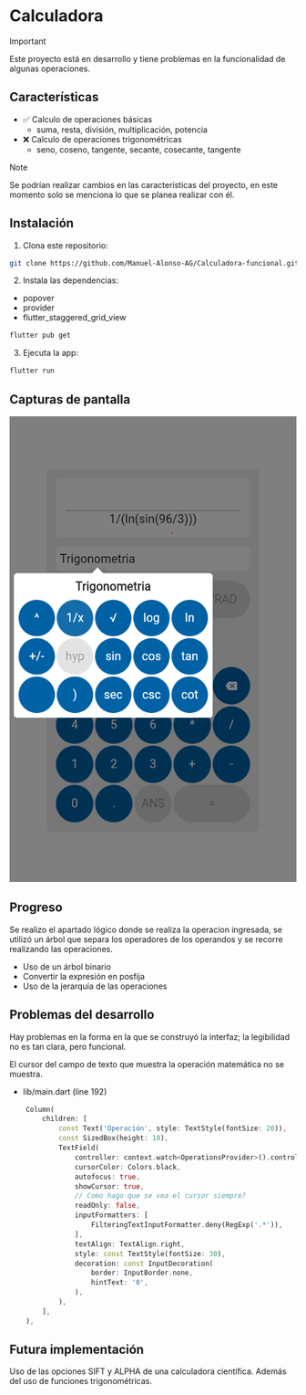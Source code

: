 # Calculadora

> [!IMPORTANT]
> Este proyecto está en desarrollo y tiene problemas en la funcionalidad de algunas operaciones.

## Características

- ✅ Calculo de operaciones básicas
  - suma, resta, división, multiplicación, potencia
- ❌ Calculo de operaciones trigonométricas
  - seno, coseno, tangente, secante, cosecante, tangente

> [!NOTE]
> Se podrían realizar cambios en las características del proyecto, en este momento solo se menciona lo que se planea realizar con él.

## Instalación

1. Clona este repositorio:

```bash
git clone https://github.com/Manuel-Alonso-AG/Calculadora-funcional.git
```

2. Instala las dependencias:

- popover
- provider
- flutter_staggered_grid_view

```bash
flutter pub get
```

3. Ejecuta la app:

```bash
flutter run
```

## Capturas de pantalla

![Img](assets/img.png)

## Progreso

Se realizo el apartado lógico donde se realiza la operacion ingresada, se utilizó un árbol que separa los operadores de los operandos y se recorre realizando las operaciones.

- Uso de un árbol binario
- Convertir la expresión en posfija
- Uso de la jerarquía de las operaciones

## Problemas del desarrollo

Hay problemas en la forma en la que se construyó la interfaz; la legibilidad no es tan clara, pero funcional.

El cursor del campo de texto que muestra la operación matemática no se muestra.

- lib/main.dart (line 192)

```dart
    Column(
        children: [
            const Text('Operación', style: TextStyle(fontSize: 20)),
            const SizedBox(height: 10),
            TextField(
                controller: context.watch<OperationsProvider>().controller,
                cursorColor: Colors.black,
                autofocus: true,
                showCursor: true,
                // Como hago que se vea el cursor siempre?
                readOnly: false,
                inputFormatters: [
                    FilteringTextInputFormatter.deny(RegExp('.*')),
                ],
                textAlign: TextAlign.right,
                style: const TextStyle(fontSize: 30),
                decoration: const InputDecoration(
                    border: InputBorder.none,
                    hintText: '0',
                ),
            ),
        ],
    ),
```

## Futura implementación

Uso de las opciones SIFT y ALPHA de una calculadora científica. Además del uso de funciones trigonométricas.
